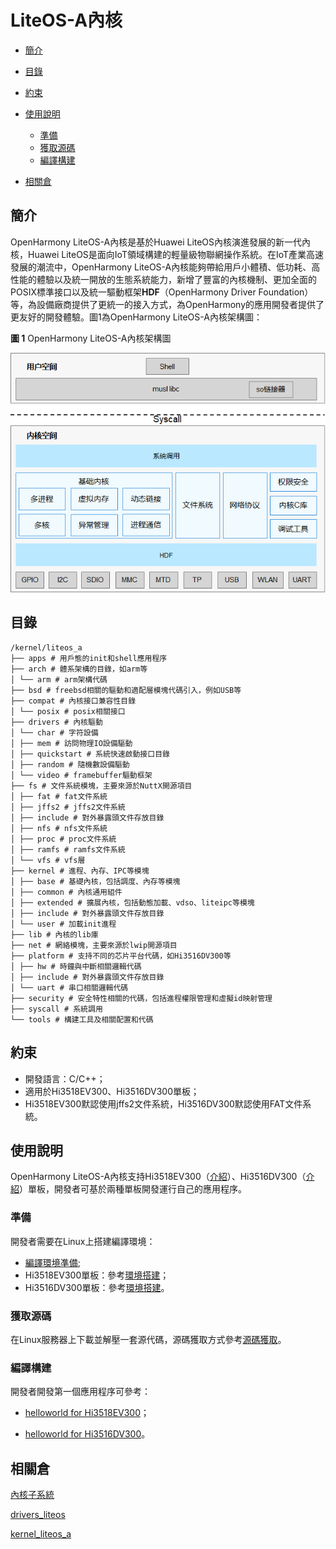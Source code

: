 # LiteOS-A內核<a name="ZH-CN_TOPIC_0000001096612501"></a>

- [簡介](#section11660541593)
- [目錄](#section161941989596)
- [約束](#section119744591305)
- [使用說明](#section741617511812)
    - [準備](#section1579912573329)
    - [獲取源碼](#section11443189655)
    - [編譯構建](#section2081013992812)

- [相關倉](#section1371113476307)

## 簡介<a name="section11660541593"></a>

OpenHarmony LiteOS-A內核是基於Huawei LiteOS內核演進發展的新一代內核，Huawei LiteOS是面向IoT領域構建的輕量級物聯網操作系統。在IoT產業高速發展的潮流中，OpenHarmony LiteOS-A內核能夠帶給用戶小體積、低功耗、高性能的體驗以及統一開放的生態系統能力，新增了豐富的內核機制、更加全面的POSIX標準接口以及統一驅動框架**HDF**（OpenHarmony Driver Foundation）等，為設備廠商提供了更統一的接入方式，為OpenHarmony的應用開發者提供了更友好的開發體驗。圖1為OpenHarmony LiteOS-A內核架構圖：

**圖 1** OpenHarmony LiteOS-A內核架構圖<a name="fig27311582210"></a>

![](figures/OpenHarmony-LiteOS-A内核架构图.png "OpenHarmony-LiteOS-A內核架構圖")

## 目錄<a name="section161941989596"></a>

```
/kernel/liteos_a
├── apps # 用戶態的init和shell應用程序
├── arch # 體系架構的目錄，如arm等
│ └── arm # arm架構代碼
├── bsd # freebsd相關的驅動和適配層模塊代碼引入，例如USB等
├── compat # 內核接口兼容性目錄
│ └── posix # posix相關接口
├── drivers # 內核驅動
│ └── char # 字符設備
│ ├── mem # 訪問物理IO設備驅動
│ ├── quickstart # 系統快速啟動接口目錄
│ ├── random # 隨機數設備驅動
│ └── video # framebuffer驅動框架
├── fs # 文件系統模塊，主要來源於NuttX開源項目
│ ├── fat # fat文件系統
│ ├── jffs2 # jffs2文件系統
│ ├── include # 對外暴露頭文件存放目錄
│ ├── nfs # nfs文件系統
│ ├── proc # proc文件系統
│ ├── ramfs # ramfs文件系統
│ └── vfs # vfs層
├── kernel # 進程、內存、IPC等模塊
│ ├── base # 基礎內核，包括調度、內存等模塊
│ ├── common # 內核通用組件
│ ├── extended # 擴展內核，包括動態加載、vdso、liteipc等模塊
│ ├── include # 對外暴露頭文件存放目錄
│ └── user # 加載init進程
├── lib # 內核的lib庫
├── net # 網絡模塊，主要來源於lwip開源項目
├── platform # 支持不同的芯片平台代碼，如Hi3516DV300等
│ ├── hw # 時鐘與中斷相關邏輯代碼
│ ├── include # 對外暴露頭文件存放目錄
│ └── uart # 串口相關邏輯代碼
├── security # 安全特性相關的代碼，包括進程權限管理和虛擬id映射管理
├── syscall # 系統調用
└── tools # 構建工具及相關配置和代碼
```

## 約束<a name="section119744591305"></a>

- 開發語言：C/C++；
- 適用於Hi3518EV300、Hi3516DV300單板；
- Hi3518EV300默認使用jffs2文件系統，Hi3516DV300默認使用FAT文件系統。

## 使用說明<a name="section741617511812"></a>

OpenHarmony LiteOS-A內核支持Hi3518EV300（[介紹](https://gitee.com/openharmony/docs/blob/master/zh-cn/device-dev/quick-start/quickstart-lite-introduction-hi3518.md)）、Hi3516DV300（[介紹](https://gitee.com/openharmony/docs/blob/master/zh-cn/device-dev/quick-start/quickstart-lite-introduction-hi3516.md)）單板，開發者可基於兩種單板開發運行自己的應用程序。

### 準備<a name="section1579912573329"></a>

開發者需要在Linux上搭建編譯環境：

- [編譯環境凖備](https://gitee.com/openharmony/docs/blob/master/zh-cn/device-dev/quick-start/quickstart-lite-package-environment.md);
- Hi3518EV300單板：參考[環境搭建](https://gitee.com/openharmony/docs/blob/master/zh-cn/device-dev/quick-start/quickstart-lite-steps-hi3518-setting.md)；
- Hi3516DV300單板：參考[環境搭建](https://gitee.com/openharmony/docs/blob/master/zh-cn/device-dev/quick-start/quickstart-lite-steps-hi3516-setting.md)。

### 獲取源碼<a name="section11443189655"></a>

在Linux服務器上下載並解壓一套源代碼，源碼獲取方式參考[源碼獲取](https://gitee.com/openharmony/docs/blob/master/zh-cn/device-dev/get-code/sourcecode-acquire.md)。

### 編譯構建<a name="section2081013992812"></a>

開發者開發第一個應用程序可參考：

- [helloworld for Hi3518EV300](https://gitee.com/openharmony/docs/blob/master/zh-cn/device-dev/quick-start/quickstart-lite-steps-hi3518-running.md)；

- [helloworld for Hi3516DV300](https://gitee.com/openharmony/docs/blob/master/zh-cn/device-dev/quick-start/quickstart-lite-steps-hi3516-running.md)。

## 相關倉<a name="section1371113476307"></a>

[內核子系統](https://gitee.com/openharmony/docs/blob/master/zh-cn/readme/%E5%86%85%E6%A0%B8%E5%AD%90%E7%B3%BB%E7%BB%9F.md)

[drivers\_liteos](https://gitee.com/openharmony/drivers_liteos/blob/master/README_zh.md)

[kernel\_liteos\_a](https://gitee.com/openharmony/kernel_liteos_a/blob/master/README_zh-HK.md) 
